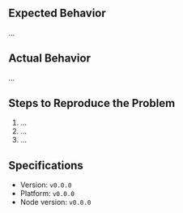 ## Expected Behavior

...

## Actual Behavior

...

## Steps to Reproduce the Problem

  1. ...
  1. ...
  1. ...

## Specifications

  - Version: `v0.0.0`
  - Platform: `v0.0.0`
  - Node version: `v0.0.0`
